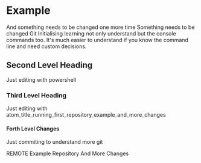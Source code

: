 
# Example

And something needs to be changed one more time
Something needs to be changed
Git Initialising
learning not only understand but the console commands too.
It's much easier to understand if you know the command line and need custom decisions.

## Second Level Heading

Just editing with powershell

### Third Level Heading

Just editing with atom_title_running_first_repository_example_and_more_changes

#### Forth Level Changes

Just commiting to understand more git


REMOTE Example Repository And More Changes
